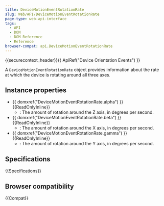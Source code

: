 ```yaml
---
title: DeviceMotionEventRotationRate
slug: Web/API/DeviceMotionEventRotationRate
page-type: web-api-interface
tags:
  - API
  - DOM
  - DOM Reference
  - Reference
browser-compat: api.DeviceMotionEventRotationRate
---
```


{{securecontext_header}}{{ ApiRef("Device Orientation Events") }}

A `DeviceMotionEventRotationRate` object provides information about the rate at which the device is rotating around all three axes.

## Instance properties

- {{ domxref("DeviceMotionEventRotationRate.alpha") }} {{ReadOnlyInline}}
  - : The amount of rotation around the Z axis, in degrees per second.
- {{ domxref("DeviceMotionEventRotationRate.beta") }} {{ReadOnlyInline}}
  - : The amount of rotation around the X axis, in degrees per second.
- {{ domxref("DeviceMotionEventRotationRate.gamma") }} {{ReadOnlyInline}}
  - : The amount of rotation around the Y axis, in degrees per second.

## Specifications

{{Specifications}}

## Browser compatibility

{{Compat}}

